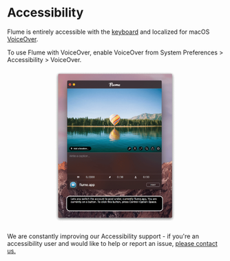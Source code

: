 # Accessibility

Flume is entirely accessible with the [keyboard](/misc/keyboard-shortcuts.md) and localized for macOS [VoiceOver](https://www.apple.com/accessibility/mac/vision/). 

To use Flume with VoiceOver, enable VoiceOver from System Preferences > Accessibility > VoiceOver.

<p style="text-align: center; margin-top: 1em;"><img src="/home/assets/voiceover.png" width="60%" height="60%" /></p>

We are constantly improving our Accessibility support - if you're an accessibility user and would like to help or report an issue, [please contact us.](http://support.flumeapp.com/customer/en/portal/articles/2550592-how-can-i-contact-support-)

